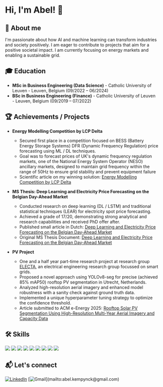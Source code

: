# Hi, I'm Abel! 👋

## 🌟 About me

I'm passionate about how AI and machine learning can transform industries and society positively. I am eager to contribute to projects that aim for a positive societal impact. I am currently focusing on energy markets and enabling a sustainable grid. 

## 🎓 Education

- **MSc in Business Engineering (Data Science)** - Catholic University of Leuven - Leuven, Belgium (09/2022 – 06/2024)
- **BSc in Business Engineering (Finance)** - Catholic University of Leuven - Leuven, Belgium (09/2019 – 07/2022)

## 🏆 Achievements / Projects

- **Energy Modelling Competition by LCP Delta**
  - Secured first place in a competition focused on BESS (Battery Energy Storage Systems) DFR (Dynamic Frequency Regulation) price forecasting using ML / DL techniques.
  - Goal was to forecast prices of UK's dynamic frequency regulation markets, one of the National Energy System Operator (NESO) ancillary markets, designed to maintain grid frequency within the range of 50Hz to ensure grid stability and prevent equipment failure
  - Scientific article on my winning solution: [Energy Modelling Competition by LCP Delta](https://drive.google.com/file/d/1dEi0iejKhPlqIWViAowEcq1zNGuvl3nT/view?usp=sharing)
 
- **MS Thesis: Deep Learning and Electricity Price Forecasting on the Belgian Day-Ahead Market**
  - Conducted research on deep learning (DL / LSTM) and traditional statistical techniques (LEAR) for electricity spot price forecasting.
  - Achieved a grade of 17/20, demonstrating strong analytical and research capabilities and received PhD offer after.
  - Published small article in Dutch: [Deep Learning and Electricity Price Forecasting on the Belgian Day-Ahead Market](https://scriptiebank.be/scriptie/2024/deep-learning-and-electricity-price-forecasting-belgian-day-ahead-market-using)
  - Original MS Thesis Document: [Deep Learning and Electricity Price Forecasting on the Belgian Day-Ahead Market](https://drive.google.com/file/d/1J9ScwAzJCvmpHgtr8NL9Rt9KAJYXBr08/view?usp=sharing)

- **PV Project**
  - One and a half year part-time research project at research group [ELECTA](https://www.esat.kuleuven.be/electa), an electrical engineering research group focussed on smart grids.
  - Proposed a novel approach using YOLOv8-seg for precise (achieved 85% mAP50) rooftop PV segmentation in Utrecht, Netherlands.
  - Analyzed high-resolution aerial imagery and enhanced model robustness with a sanity check against ground truth data.
  - Implemented a unique hyperparameter tuning strategy to optimize the confidence threshold.
  - Article submitted to ACM e-Energy 2025: [Rooftop Solar PV Segmentation Using High-Resolution Multi-Year Aerial Imagery and Capacity Data](https://drive.google.com/file/d/1kzEIUPSaC-dML64cAvzkYxv5OfQOXvVA/view?usp=sharing)

## 🛠️ Skills
![](https://img.shields.io/badge/Python-grey?style=for-the-badge&logo=python&logoColor=white)
![](https://img.shields.io/badge/SQL-grey?style=for-the-badge&logo=sql&logoColor=white)
![](https://img.shields.io/badge/R-grey?style=for-the-badge&logo=r&logoColor=white)
![](https://img.shields.io/badge/JavaScript-grey?style=for-the-badge&logo=javascript&logoColor=white)
![](https://img.shields.io/badge/Java-grey?style=for-the-badge&logo=java&logoColor=white)
![](https://img.shields.io/badge/PyTorch-grey?style=for-the-badge&logo=pytorch&logoColor=white)
![](https://img.shields.io/badge/Tensorflow-grey?style=for-the-badge&logo=tensorflow&logoColor=white)
![](https://img.shields.io/badge/Numpy-grey?style=for-the-badge&logo=numpy&logoColor=white)
![](https://img.shields.io/badge/Pandas-grey?style=for-the-badge&logo=pandas&logoColor=white)

## 📬 Let's connect
[![LinkedIn](https://img.shields.io/badge/LinkedIn-0A66C2?style=for-the-badge&logo=linkedin&logoColor=white)](https://www.linkedin.com/in/abel-kempynck/)
[![Gmail]([https://img.shields.io/badge/Gmail-0078D4?style=for-the-badge&logo=gmail&logoColor=white](https://img.shields.io/badge/Gmail-D14836?style=for-the-badge&logo=gmail&logoColor=white))](mailto:abel.kempynck@gmail.com)
